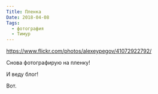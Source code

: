 ```yaml
---
Title: Пленка
Date: 2018-04-08
Tags:
  - фотография
  - Тимур
---
```


https://www.flickr.com/photos/alexeypegov/41072922792/

Снова фотографирую на пленку!

И веду блог!

Вот.